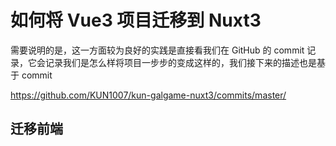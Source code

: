 # 如何将 Vue3 项目迁移到 Nuxt3

需要说明的是，这一方面较为良好的实践是直接看我们在 GitHub 的 commit 记录，它会记录我们是怎么样将项目一步步的变成这样的，我们接下来的描述也是基于 commit

https://github.com/KUN1007/kun-galgame-nuxt3/commits/master/

## 迁移前端




